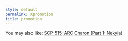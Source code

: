 ```yaml
---
style: default
permalink: Xpromotion
title: promotion
---
```

You may also like:
[SCP-515-ARC](http://scp-wiki.net/scp-515-arc)
[Charon (Part 1: Nekyia)](http://scp-wiki.net/charon-part-1-nekyia)